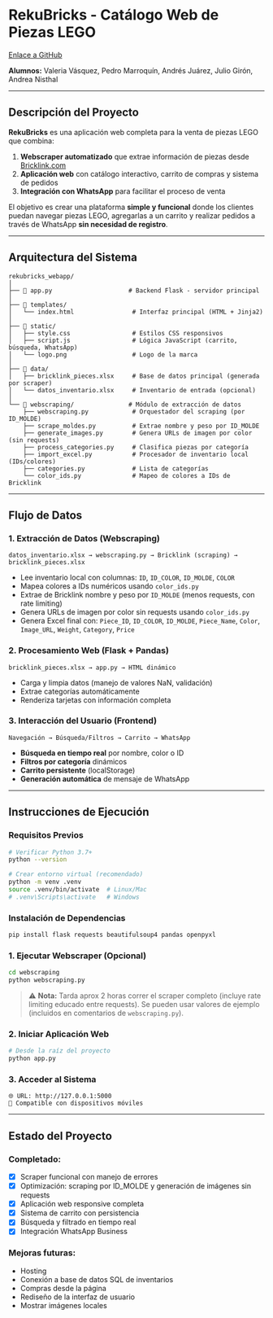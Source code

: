 
# RekuBricks - Catálogo Web de Piezas LEGO

[Enlace a GitHub](https://github.com/valevasqc/rekubricks_webapp)

**Alumnos:** Valeria Vásquez, Pedro Marroquín, Andrés Juárez, Julio Girón, Andrea Nisthal  

---

## Descripción del Proyecto

**RekuBricks** es una aplicación web completa para la venta de piezas LEGO que combina:

1. **Webscraper automatizado** que extrae información de piezas desde [Bricklink.com](https://www.bricklink.com/)
2. **Aplicación web** con catálogo interactivo, carrito de compras y sistema de pedidos
3. **Integración con WhatsApp** para facilitar el proceso de venta

El objetivo es crear una plataforma **simple y funcional** donde los clientes puedan navegar piezas LEGO, agregarlas a un carrito y realizar pedidos a través de WhatsApp **sin necesidad de registro**.

---

## Arquitectura del Sistema

```
rekubricks_webapp/
│
├── 🚀 app.py                     # Backend Flask - servidor principal
│
├── 📂 templates/
│   └── index.html                # Interfaz principal (HTML + Jinja2)
│
├── 📂 static/
│   ├── style.css                 # Estilos CSS responsivos
│   ├── script.js                 # Lógica JavaScript (carrito, búsqueda, WhatsApp)
│   └── logo.png                  # Logo de la marca
│
├── 📂 data/
│   ├── bricklink_pieces.xlsx     # Base de datos principal (generada por scraper)
│   └── datos_inventario.xlsx     # Inventario de entrada (opcional)
│
└── 📂 webscraping/               # Módulo de extracción de datos
    ├── webscraping.py            # Orquestador del scraping (por ID_MOLDE)
    ├── scrape_moldes.py          # Extrae nombre y peso por ID_MOLDE
    ├── generate_images.py        # Genera URLs de imagen por color (sin requests)
    ├── process_categories.py     # Clasifica piezas por categoría
    ├── import_excel.py           # Procesador de inventario local (IDs/colores)
    ├── categories.py             # Lista de categorías
    └── color_ids.py              # Mapeo de colores a IDs de Bricklink
```

---

## Flujo de Datos

### 1. **Extracción de Datos (Webscraping)**
```
datos_inventario.xlsx → webscraping.py → Bricklink (scraping) → bricklink_pieces.xlsx
```

- Lee inventario local con columnas: `ID`, `ID_COLOR`, `ID_MOLDE`, `COLOR`
- Mapea colores a IDs numéricos usando `color_ids.py`
- Extrae de Bricklink nombre y peso por `ID_MOLDE` (menos requests, con rate limiting)
- Genera URLs de imagen por color sin requests usando `color_ids.py`
- Genera Excel final con: `Piece_ID`, `ID_COLOR`, `ID_MOLDE`, `Piece_Name`, `Color`, `Image_URL`, `Weight`, `Category`, `Price`

### 2. **Procesamiento Web (Flask + Pandas)**
```
bricklink_pieces.xlsx → app.py → HTML dinámico
```

- Carga y limpia datos (manejo de valores NaN, validación)
- Extrae categorías automáticamente
- Renderiza tarjetas con información completa

### 3. **Interacción del Usuario (Frontend)**
```
Navegación → Búsqueda/Filtros → Carrito → WhatsApp
```

- **Búsqueda en tiempo real** por nombre, color o ID
- **Filtros por categoría** dinámicos
- **Carrito persistente** (localStorage)
- **Generación automática** de mensaje de WhatsApp

---


## Instrucciones de Ejecución

### **Requisitos Previos**
```bash
# Verificar Python 3.7+
python --version

# Crear entorno virtual (recomendado)
python -m venv .venv
source .venv/bin/activate  # Linux/Mac
# .venv\Scripts\activate   # Windows
```

### **Instalación de Dependencias**
```bash
pip install flask requests beautifulsoup4 pandas openpyxl
```

### **1. Ejecutar Webscraper (Opcional)**
```bash
cd webscraping
python webscraping.py
```
> ⚠️ **Nota:** Tarda aprox 2 horas correr el scraper completo (incluye rate limiting educado entre requests). Se pueden usar valores de ejemplo (incluidos en comentarios de `webscraping.py`).

### **2. Iniciar Aplicación Web**
```bash
# Desde la raíz del proyecto
python app.py
```

### **3. Acceder al Sistema**
```
🌐 URL: http://127.0.0.1:5000
📱 Compatible con dispositivos móviles
```

---

## Estado del Proyecto

### **Completado:**
- [x] Scraper funcional con manejo de errores
- [x] Optimización: scraping por ID_MOLDE y generación de imágenes sin requests
- [x] Aplicación web responsive completa
- [x] Sistema de carrito con persistencia
- [x] Búsqueda y filtrado en tiempo real
- [x] Integración WhatsApp Business

### **Mejoras futuras:**
- Hosting
- Conexión a base de datos SQL de inventarios
- Compras desde la página
- Rediseño de la interfaz de usuario
- Mostrar imágenes locales
